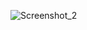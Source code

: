 ![Screenshot_2](https://github.com/Rodolfo-Jara/bookshop/assets/119070406/e5f866d4-6adc-454c-b775-3b6d75fbd834)
